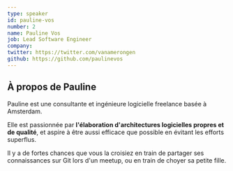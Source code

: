 ```yaml
---
type: speaker
id: pauline-vos
number: 2
name: Pauline Vos
job: Lead Software Engineer
company:
twitter: https://twitter.com/vanamerongen
github: https://github.com/paulinevos
---
```


## À propos de Pauline

Pauline est une consultante et ingénieure logicielle freelance basée à Amsterdam.

Elle est passionnée par **l'élaboration d'architectures logicielles propres et de qualité**, et aspire à être aussi efficace que possible en évitant les efforts superflus.

Il y a de fortes chances que vous la croisiez en train de partager ses connaissances sur Git lors d'un meetup, ou en train de choyer sa petite fille.